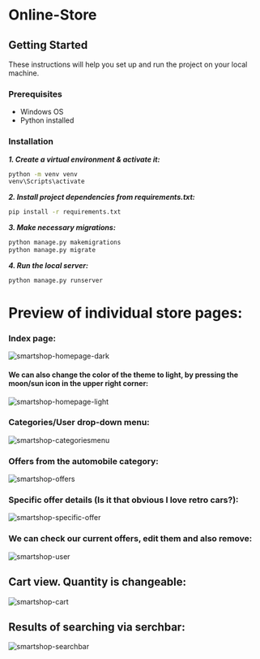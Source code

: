 # Online-Store

## Getting Started

These instructions will help you set up and run the project on your local machine.

### Prerequisites

- Windows OS
- Python installed

### Installation

***1. Create a virtual environment & activate it:***

```sh
python -m venv venv
venv\Scripts\activate
```
   
***2. Install project dependencies from requirements.txt:***
```sh
pip install -r requirements.txt
```

***3. Make necessary migrations:***
```sh
python manage.py makemigrations
python manage.py migrate
```

***4. Run the local server:***
```sh
python manage.py runserver
```

# Preview of individual store pages:

### Index page:
![smartshop-homepage-dark](https://github.com/dawidkaplon/Django_Online-Shop/assets/97986683/1bb274b5-d542-4caa-97c3-d40055321370)

#### We can also change the color of the theme to light, by pressing the moon/sun icon in the upper right corner:
![smartshop-homepage-light](https://github.com/dawidkaplon/Django_Online-Shop/assets/97986683/4526f79d-a89e-4748-b82f-324782eff6b2)

### Categories/User drop-down menu:
![smartshop-categoriesmenu](https://github.com/dawidkaplon/Django_Online-Shop/assets/97986683/fb668942-fe18-4f91-ab45-971d839b9c46)

### Offers from the automobile category:
![smartshop-offers](https://github.com/dawidkaplon/Django_Online-Shop/assets/97986683/cff9c8f3-3dde-4111-a689-ef1f6fbd87d1)

### Specific offer details (Is it that obvious I love retro cars?):
![smartshop-specific-offer](https://github.com/dawidkaplon/Django_Online-Shop/assets/97986683/7eec811d-b148-4632-a46c-0d292139c5bf)

### We can check our current offers, edit them and also remove:
![smartshop-user](https://github.com/dawidkaplon/Django_Online-Shop/assets/97986683/139b5971-9f3e-4bff-b5df-e49ee3847dba)

## Cart view. Quantity is changeable:
![smartshop-cart](https://github.com/dawidkaplon/Django_Online-Shop/assets/97986683/74e86a8b-0d63-4d58-aebf-0fa608931c1f)

## Results of searching via serchbar:
![smartshop-searchbar](https://github.com/dawidkaplon/Django_Online-Shop/assets/97986683/f3e63cf9-958b-43d0-92d8-57fa3b58243b)
